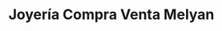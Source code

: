 ---
title: "Joyería Compra Venta Melyan"
url: /santo-domingo/joyeria-compra-venta-melyan/
shop: Schmuck
---